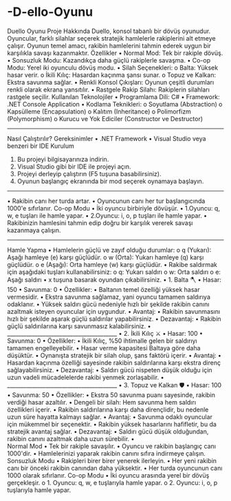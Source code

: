 # -D-ello-Oyunu
Duello Oyunu
Proje Hakkında
Duello, konsol tabanlı bir dövüş oyunudur. Oyuncular, farklı silahlar seçerek stratejik hamlelerle rakiplerini alt etmeye çalışır. Oyunun temel amacı, rakibin hamlelerini tahmin ederek uygun bir karşılıkla savaşı kazanmaktır.
Özellikler
•	Normal Mod: Tek bir rakiple dövüş.
•	Sonsuzluk Modu: Kazandıkça daha güçlü rakiplerle savaşma.
•	Co-op Modu: Yerel iki oyunculu dövüş modu.
•	Silah Seçenekleri:
o	Balta: Yüksek hasar verir.
o	İkili Kılıç: Hasardan kaçınma şansı sunar.
o	Topuz ve Kalkan: Ekstra savunma sağlar.
•	Renkli Konsol Çıkışları: Oyunun çeşitli durumları renkli olarak ekrana yansıtılır.
•	Rastgele Rakip Silahı: Rakiplerin silahları rastgele seçilir.
Kullanılan Teknolojiler
•	Programlama Dili: C#
•	Framework: .NET Console Application
•	Kodlama Teknikleri:
o	Soyutlama (Abstraction)
o	Kapsülleme (Encapsulation)
o	Kalıtım (Inheritance)
o	Polimorfizm (Polymorphism)
o	Kurucu ve Yok Ediciler (Constructor ve Destructor)
________________________________________
Nasıl Çalıştırılır?
Gereksinimler
•	.NET Framework
•	Visual Studio veya benzeri bir IDE
Kurulum
1.	Bu projeyi bilgisayarınıza indirin.
2.	Visual Studio gibi bir IDE ile projeyi açın.
3.	Projeyi derleyip çalıştırın (F5 tuşuna basabilirsiniz).
4.	Oyunun başlangıç ekranında bir mod seçerek oynamaya başlayın.
________________________________________
•	Rakibin canı her turda artar.
•	Oyuncunun canı her tur başlangıcında 1000'e sıfırlanır.
Co-op Modu
•	İki oyuncu birbiriyle dövüşür.
•	1.Oyuncu: q, w, e tuşları ile hamle yapar.
•	2.Oyuncu: i, o, p tuşları ile hamle yapar.
•	Rakibinizin hamlesini tahmin edip doğru bir karşılık vererek savaşı kazanmaya çalışın.
________________________________________
Hamle Yapma
•	Hamlelerin güçlü ve zayıf olduğu durumlar:
o	q (Yukarı): Aşağı hamleye (e) karşı güçlüdür.
o	w (Orta): Yukarı hamleye (q) karşı güçlüdür.
o	e (Aşağı): Orta hamleye (w) karşı güçlüdür.
•	Rakibe saldırmak için aşağıdaki tuşları kullanabilirsiniz:
o	q: Yukarı saldırı
o	w: Orta saldırı
o	e: Aşağı saldırı
•	x tuşuna basarak oyundan çıkabilirsiniz.
•	1. Balta 🪓
•	Hasar: 150
•	Savunma: 0
•	Özellikler:
•	Baltanın temel özelliği yüksek hasar vermesidir.
•	Ekstra savunma sağlamaz, yani oyuncu tamamen saldırıya odaklanır.
•	Yüksek saldırı gücü nedeniyle hızlı bir şekilde rakibin canını azaltmak isteyen oyuncular için uygundur.
•	Avantaj:
•	Rakibin savunmasını hızlı bir şekilde aşarak güçlü saldırılar yapabilirsiniz.
•	Dezavantaj:
•	Rakibin güçlü saldırılarına karşı savunmasız kalabilirsiniz.
•	________________________________________
•	2. İkili Kılıç ⚔️
•	Hasar: 100
•	Savunma: 0
•	Özellikler:
•	İkili Kılıç, %50 ihtimalle gelen bir saldırıyı tamamen engelleyebilir.
•	Hasar verme kapasitesi Baltaya göre daha düşüktür.
•	Oynanışta stratejik bir silah olup, şans faktörü içerir.
•	Avantaj:
•	Hasardan kaçınma özelliği sayesinde rakibin saldırılarına karşı ekstra direnç sağlayabilirsiniz.
•	Dezavantaj:
•	Saldırı gücü nispeten düşük olduğu için uzun vadeli mücadelelerde rakibi yenmek zorlaşabilir.
•	________________________________________
•	3. Topuz ve Kalkan 🛡️
•	Hasar: 100
•	Savunma: 50
•	Özellikler:
•	Ekstra 50 savunma puanı sayesinde, rakibin verdiği hasar azaltılır.
•	Dengeli bir silah: Hem savunma hem saldırı özellikleri içerir.
•	Rakibin saldırılarına karşı daha dirençlidir, bu nedenle uzun süre hayatta kalmayı sağlar.
•	Avantaj:
•	Savunma odaklı oyuncular için mükemmel bir seçenektir.
•	Rakibin yüksek hasarlarını hafifletir, bu da stratejik avantaj sağlar.
•	Dezavantaj:
•	Saldırı gücü düşük olduğundan, rakibin canını azaltmak daha uzun sürebilir.
•	
Normal Mod
•	Tek bir rakiple savaşılır.
•	Oyuncu ve rakibin başlangıç canı 1000'dir.
•	Hamlelerinizi yaparak rakibin canını sıfıra indirmeye çalışın.
Sonsuzluk Modu
•	Rakipleri birer birer yenerek ilerleyin.
•	Her yeni rakibin canı bir önceki rakibin canından daha yüksektir.
•	Her turda oyuncunun canı 1000 olarak sıfırlanır.
Co-op Modu
•	İki oyuncu arasında yerel bir dövüş gerçekleşir.
o	1. Oyuncu: q, w, e tuşlarıyla hamle yapar.
o	2. Oyuncu: i, o, p tuşlarıyla hamle yapar.

